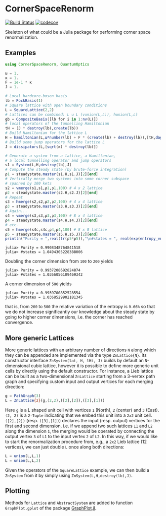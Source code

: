 # CornerSpaceRenorm

[![Build Status](https://travis-ci.com/Z-Denis/CornerSpaceRenorm.jl.svg?token=XuYcpCDomapYmd2vHj9y&branch=master)](https://travis-ci.com/Z-Denis/CornerSpaceRenorm.jl)
[![codecov](https://codecov.io/gh/Z-Denis/CornerSpaceRenorm.jl/branch/master/graph/badge.svg?token=EwifsJO3ew)](https://codecov.io/gh/Z-Denis/CornerSpaceRenorm.jl)

Skeleton of what could be a Julia package for performing corner space renormalization.

## Examples
```julia
using CornerSpaceRenorm, QuantumOptics

ω = 1.
κ = 1.
F = 1e-1 * κ
J = 1.

# Local hardcore-boson basis
lb = FockBasis(1)
# Square lattice with open boundary conditions
L = SquareLattice(2,2)
# Lattices can be combined: L ∪ L (vunion(L,L)), hunion(L,L)
gb = CompositeBasis([lb for i in 1:nv(L)])
# local operators of the tunnelling Hamiltonian
tH = (J * destroy(lb),create(lb))
# Build Hamiltonian for the lattice L
H = hamiltonian(L,ω*number(lb) + F * (create(lb) + destroy(lb)),[tH,dagger.(tH)])
# Build some jump operators for the lattice L
J = dissipators(L,[sqrt(κ) * destroy(lb)])

# Generate a system from a lattice, a Hamiltonian,
# a local tunnelling operator and jump operators
s1 = System(L,H,destroy(lb),J)
# Compute the steady state (by brute-force integration)
ρ1 = steadystate.master(s1.H,s1.J)[2][end]
# Vertically merge two systems into some corner subspace
# spanned by 100 kets
s2 = vmerge(s1,s1,ρ1,ρ1,100) # 4 x 2 lattice
ρ2 = steadystate.master(s2.H,s2.J)[2][end]
# Repeat
s3 = hmerge(s2,s2,ρ2,ρ2,100) # 4 x 4 lattice
ρ3 = steadystate.master(s3.H,s3.J)[2][end]
# Again...
s4 = vmerge(s3,s3,ρ3,ρ3,100) # 8 x 4 lattice
ρ4 = steadystate.master(s4.H,s4.J)[2][end]
# etc.
s5 = hmerge(s4c,s4c,ρ4,ρ4,100) # 8 x 8 lattice
ρ5 = steadystate.master(s5.H,s5.J)[2][end]
println("Purity = ",real(tr(ρ5*ρ5)),"\n#states = ", real(exp(entropy_vn(ρ5))))
```
```julia-repl
julia> Purity = 0.9908348764841518
julia> #states = 1.0494305228388006
```
Doubling the corner dimension from `100` to `200` yields
```julia-repl
julia> Purity = 0.9937208692824874
julia> #states = 1.0366056109469342
```
A corner dimension of `500` yields
```julia-repl
julia> Purity = 0.9939700852528554
julia> #states = 1.0368529902181345
```
that is, from `200` to `500` the relative variation of the entropy is `0.66%` so
that we do not increase significantly our knowledge about the steady state by
going to higher corner dimensions, i.e. the corner has reached convergence.

## More generic Lattices

More generic lattices with an arbitrary number of directions `N` along which they
can be appended are implemented via the type `ZnLattice{N}`. Its constructor
interface `ZnSystem(lat, H, lHt, J)` builds by default an `N`-dimensional cubic
lattice, however it is possible to define more generic unit cells by directly
using the default constructor. For instance, a Lieb lattice can be built as a
two-dimensional `ZnLattice` starting from a 3-vertex path graph and specifying
custom input and output vertices for each merging direction:
```julia
g = PathGraph(3)
L = ZnLattice{2}(g,(2,2),([2],[2]),([3],[1]))
```
Here `g` is a L shaped unit cell with vertices `1` (North), `2` (center) and `3`
(East). `(2, 2)` is a `2-Tuple` indicating that we embed this unit into a `2x2`
unit cell. `([2],[2])` (resp. `([3],[1])`) declares the input (resp. output)
vertices for the first and second dimension, i.e. if we append two such lattices
`L1` and `L2` along the dimension `1`, the merging would be operated by connecting
the output vertex `3` of `L1` to the input vertex `2` of `L2`. In this way, if we
would like to start the renormalization procedure from, e.g., a `2x2` Lieb lattice
(12 vertices), we can just double `L` once along both directions:
```julia
L = union(L,L,1)
L = union(L,L,2)
```
Given the operators of the `SquareLattice` example, we can then build a `ZnSystem`
from it by simply using `ZnSystem(L,H,destroy(lb),J)`.

## Plotting

Methods for `Lattice` and `AbstractSystem` are added to function `GraphPlot.gplot`
of the package [GraphPlot.jl](https://github.com/JuliaGraphs/GraphPlot.jl).
